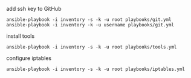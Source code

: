 
add ssh key to GitHub

    ansible-playbook -i inventory -s -k -u root playbooks/git.yml
    ansible-playbook -i inventory -k -u username playbooks/git.yml

install tools

    ansible-playbook -i inventory -s -k -u root playbooks/tools.yml

configure iptables

    ansible-playbook -i inventory -s -k -u root playbooks/iptables.yml
